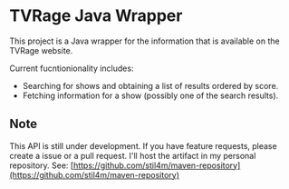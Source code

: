 TVRage Java Wrapper
=====================

This project is a Java wrapper for the information that is available on the TVRage website.

Current fucntionionality includes:

- Searching for shows and obtaining a list of results ordered by score.
- Fetching information for a show (possibly one of the search results).


## Note
This API is still under development. If you have feature requests, please create a issue or a pull request. I'll host the artifact in my personal repository. See: [https://github.com/stil4m/maven-repository](https://github.com/stil4m/maven-repository)
